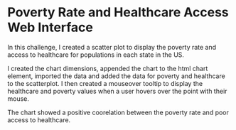# Poverty Rate and Healthcare Access Web Interface

In this challenge, I created a scatter plot to display the poverty rate and access to healthcare for populations in each state in the US.

I created the chart dimensions, appended the chart to the html chart element, imported the data and added the data for poverty and healthcare to the scatterplot. I then created a mouseover tooltip to display the healthcare and poverty values when a user hovers over the point with their mouse.

The chart showed a positive coorelation between the poverty rate and poor access to healthcare.
